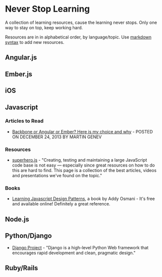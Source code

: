 Never Stop Learning
=========================================

A collection of learning resources, cause the learning never stops. Only one way to stay on top, keep working hard.

Resources are in in alphabetical order, by language/topic. Use [markdown syntax](http://daringfireball.net/projects/markdown/syntax "Markdown Syntax Reference") to add new resources.

Angular.js
------------------------------------------


Ember.js
------------------------------------------


iOS
------------------------------------------


Javascript
------------------------------------------

### Articles to Read

- [Backbone or Angular or Ember? Here is my choice and why](http://www.100percentjs.com/backbone-or-angular-or-ember-here-is-my-choice-and-why/) - POSTED ON DECEMBER 24, 2013 BY MARTIN GENEV

### Resources

- [superhero.js](http://superherojs.com/ "A collection of JS resources.") - "Creating, testing and maintaining a large JavaScript code base is not easy — especially since great resources on how to do this are hard to find. This page is a collection of the best articles, videos and presentations we've found on the topic."

### Books

- [Learning Javascript Design Patterns](http://addyosmani.com/resources/essentialjsdesignpatterns/book/), a book by Addy Osmani - It's free and available online! Definitely a great reference.


Node.js
------------------------------------------


Python/Django
------------------------------------------

- [Django Project](https://www.djangoproject.com/) - "Django is a high-level Python Web framework that encourages rapid development and clean, pragmatic design."


Ruby/Rails
------------------------------------------


